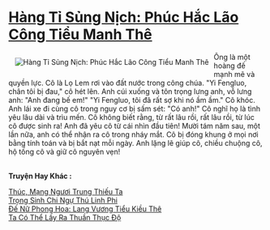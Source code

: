<a href="https://truyentiki.com/hang-ti-sung-nich-phuc-hac-lao-cong-tieu-manh-the.31558/" title="Hàng Tỉ Sủng Nịch: Phúc Hắc Lão Công Tiểu Manh Thê"><h1>Hàng Tỉ Sủng Nịch: Phúc Hắc Lão Công Tiểu Manh Thê</h1></a><div style="display:table"><img align="right" style="float: left; padding: 10px;" src="https://truyentiki.com/a/img/str/src/31558.jpg" alt="Hàng Tỉ Sủng Nịch: Phúc Hắc Lão Công Tiểu Manh Thê">Ông là một hoàng đế mạnh mẽ và quyền lực. Cô là Lọ Lem rơi vào đất nước trong công chúa. "Yi Fengluo, chân tôi bị đau," cô hét lên. Anh cúi xuống và tôn trọng lưng anh, vỗ lưng anh: "Anh đang bế em!" "Yi Fengluo, tôi đã rất sợ khi nó ầm ầm." Cô khóc. Anh lái xe đi cùng cô trong nguy cơ bị sấm sét: "Có anh!" Cô nghĩ họ là tình yêu lâu dài và trìu mến. Cô không biết rằng, từ rất lâu rồi, rất lâu rồi, từ lúc cô được sinh ra! Anh đã yêu cô từ cái nhìn đầu tiên! Mười tám năm sau, một lần nữa, anh có thể nhận ra cô trong nháy mắt. Cô bị đóng khung ở mọi nơi bằng tính toán và bị bắt nạt mỗi ngày. Anh lặng lẽ giúp cô, chiều chuộng cô, hộ tống cô và giữ cô nguyên vẹn!</div><p><br><b>Truyện Hay Khác :</b></p><a href="https://truyentiki.com/thuc-mang-nguoi-trung-thieu-ta.31557/" alt="Thúc, Mạng Ngươi Trung Thiếu Ta">Thúc, Mạng Ngươi Trung Thiếu Ta</a><br/><a href="https://github.com/nownovels/topcv/tree/master/truyenhay/31612/README.md" alt="Trọng Sinh Chi Ngự Thú Linh Phi">Trọng Sinh Chi Ngự Thú Linh Phi</a><br/><a href="https://github.com/nownovels/truyenhay/tree/master/truyenhay/30438/README.md" alt="Đế Nữ Phong Hoa: Lang Vương Tiểu Kiều Thê">Đế Nữ Phong Hoa: Lang Vương Tiểu Kiều Thê</a><br/><a href="https://github.com/nownovels/top500/tree/master/truyenhay/33848/" alt="Ta Có Thể Lấy Ra Thuần Thục Độ">Ta Có Thể Lấy Ra Thuần Thục Độ</a><br/>